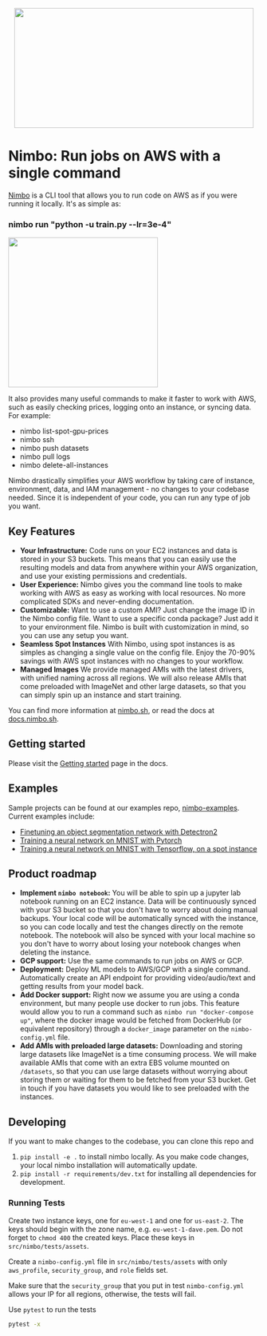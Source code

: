 <p align="center">
  <img src="https://user-images.githubusercontent.com/6595222/115258675-1bf98300-a129-11eb-8ea1-24cdc67d81e8.png" width="480" height="240">
</p>

# Nimbo: Run jobs on AWS with a single command

[Nimbo](https://nimbo.sh) is a CLI tool that allows you to run code on AWS as if you were running it locally. It's as simple as:

### nimbo run "python -u train.py --lr=3e-4"
<a href="https://asciinema.org/a/408353" target="_blank"><img src="https://asciinema.org/a/408353.svg" height=300 width=300/></a>

It also provides many useful commands to make it faster to work with AWS, such as easily checking prices, logging onto an instance, or syncing data. For example:
- nimbo list-spot-gpu-prices
- nimbo ssh <instance-id>
- nimbo push datasets
- nimbo pull logs
- nimbo delete-all-instances

Nimbo drastically simplifies your AWS workflow by taking care of instance, environment, data, and IAM management - no changes to your codebase needed. Since it is independent of your code, you can run any type of job you want.

## Key Features
- **Your Infrastructure:**
Code runs on your EC2 instances and data is stored in your S3 buckets. This means that you can easily use the resulting models and data from anywhere within your AWS organization, and use your existing permissions and credentials.
- **User Experience:**
Nimbo gives you the command line tools to make working with AWS as easy as working with local resources. No more complicated SDKs and never-ending documentation.
- **Customizable:**
Want to use a custom AMI? Just change the image ID in the Nimbo config file. Want to use a specific conda package? Just add it to your environment file. Nimbo is built with customization in mind, so you can use any setup you want.
- **Seamless Spot Instances**
With Nimbo, using spot instances is as simples as changing a single value on the config file. Enjoy the 70-90% savings with AWS spot instances with no changes to your workflow.
- **Managed Images**
We provide managed AMIs with the latest drivers, with unified naming across all regions. We will also release AMIs that come preloaded with ImageNet and other large datasets, so that you can simply spin up an instance and start training.

You can find more information at [nimbo.sh](https://nimbo.sh), or read the docs at [docs.nimbo.sh](https://docs.nimbo.sh).

## Getting started
Please visit the [Getting started](https://docs.nimbo.sh/getting-started) page in the docs.

## Examples
Sample projects can be found at our examples repo, [nimbo-examples](https://github.com/nimbo-sh/nimbo-examples).
Current examples include:
- [Finetuning an object segmentation network with Detectron2](https://github.com/nimbo-sh/nimbo-examples/tree/main/detectron)
- [Training a neural network on MNIST with Pytorch](https://github.com/nimbo-sh/nimbo-examples/tree/main/pytorch-mnist)
- [Training a neural network on MNIST with Tensorflow, on a spot instance](https://github.com/nimbo-sh/nimbo-examples/tree/main/tensorflow-mnist)

## Product roadmap
- **Implement `nimbo notebook`:** You will be able to spin up a jupyter lab notebook running on an EC2 instance. Data will be continuously synced with your S3 bucket so that you don't have to worry about doing manual backups. Your local code will be automatically synced with the instance, so you can code locally and test the changes directly on the remote notebook. The notebook will also be synced with your local machine so you don't have to worry about losing your notebook changes when deleting the instance.
- **GCP support:** Use the same commands to run jobs on AWS or GCP.
- **Deployment:** Deploy ML models to AWS/GCP with a single command. Automatically create an API endpoint for providing video/audio/text and getting results from your model back.
- **Add Docker support:** Right now we assume you are using a conda environment, but many people use docker to run jobs. This feature would allow you to run a command such as `nimbo run "docker-compose up"`, where the docker image would be fetched from DockerHub (or equivalent repository) through a `docker_image` parameter on the `nimbo-config.yml` file.
- **Add AMIs with preloaded large datasets:** Downloading and storing large datasets like ImageNet is a time consuming process. We will make available AMIs that come with an extra EBS volume mounted on `/datasets`, so that you can use large datasets without worrying about storing them or waiting for them to be fetched from your S3 bucket. Get in touch if you have datasets you would like to see preloaded with the instances. 

## Developing

If you want to make changes to the codebase, you can clone this repo and
1. `pip install -e .` to install nimbo locally. As you make code changes, your local
nimbo installation will automatically update.
2. `pip install -r requirements/dev.txt` for installing all dependencies for development.

### Running Tests

Create two instance keys, one for `eu-west-1` and one for `us-east-2`. The keys should
begin with the zone name, e.g. `eu-west-1-dave.pem`. Do not forget to `chmod 400` the
created keys. Place these keys in `src/nimbo/tests/assets`. 

Create a `nimbo-config.yml` file in `src/nimbo/tests/assets` with only `aws_profile`, `security_group`, and `role` fields set.

Make sure that the `security_group` that you put in test `nimbo-config.yml` allows
your IP for all regions, otherwise, the tests will fail.

Use `pytest` to run the tests
```bash
pytest -x
```
